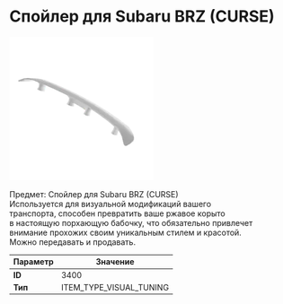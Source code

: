 # Спойлер для Subaru BRZ (CURSE)

![Item Image](../img/3400.webp?raw=true)

Предмет: Спойлер для Subaru BRZ (CURSE)<br>Используется для визуальной модификаций вашего<br>транспорта, способен превратить ваше ржавое корыто<br>в настоящую порхающую бабочку, что обязательно привлечет<br>внимание прохожих своим уникальным стилем и красотой.<br>Можно передавать и продавать.


| Параметр | Значение |
|----------|----------|
| **ID** | 3400 |
| **Тип** | ITEM_TYPE_VISUAL_TUNING |

